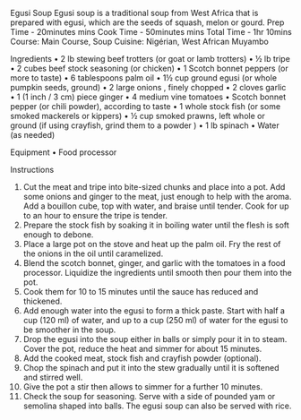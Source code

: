 Egusi Soup
Egusi soup is a traditional soup from West Africa that is prepared with egusi, which are the seeds of squash, melon or gourd.
Prep Time - 20minutes mins
Cook Time - 50minutes mins
Total Time - 1hr 10mins
Course: Main Course, Soup
Cuisine: Nigérian, West African Muyambo

Ingredients
•	2 lb stewing beef trotters (or goat or lamb trotters)
•	½ lb tripe
•	2 cubes beef stock seasoning (or chicken)
•	1 Scotch bonnet peppers (or more to taste)
•	6 tablespoons palm oil
•	1½ cup ground egusi (or whole pumpkin seeds, ground)
•	2 large onions , finely chopped
•	2 cloves garlic
•	1 (1 inch / 3 cm) piece ginger
•	4 medium vine tomatoes
•	Scotch bonnet pepper (or chili powder), according to taste
•	1 whole stock fish (or some smoked mackerels or kippers)
•	½ cup smoked prawns, left whole or ground (if using crayfish, grind them to a powder )
•	1 lb spinach
•	Water (as needed)

Equipment
•	Food processor

Instructions
1.	Cut the meat and tripe into bite-sized chunks and place into a pot. Add some onions and ginger to the meat, just enough to help with the aroma. Add a bouillon cube, top with water, and braise until tender. Cook for up to an hour to ensure the tripe is tender.
2.	Prepare the stock fish by soaking it in boiling water until the flesh is soft enough to debone.
3.	Place a large pot on the stove and heat up the palm oil. Fry the rest of the onions in the oil until caramelized.
4.	Blend the scotch bonnet, ginger, and garlic with the tomatoes in a food processor. Liquidize the ingredients until smooth then pour them into the pot.
5.	Cook them for 10 to 15 minutes until the sauce has reduced and thickened.
6.	Add enough water into the egusi to form a thick paste. Start with half a cup (120 ml) of water, and up to a cup (250 ml) of water for the egusi to be smoother in the soup.
7.	Drop the egusi into the soup either in balls or simply pour it in to steam. Cover the pot, reduce the heat and simmer for about 15 minutes.
8.	Add the cooked meat, stock fish and crayfish powder (optional).
9.	Chop the spinach and put it into the stew gradually until it is softened and stirred well.
10.	Give the pot a stir then allows to simmer for a further 10 minutes.
11.	Check the soup for seasoning. Serve with a side of pounded yam or semolina shaped into balls. The egusi soup can also be served with rice.

